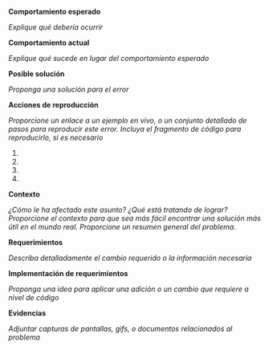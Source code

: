 **Comportamiento esperado**

_Explique qué debería ocurrir_

**Comportamiento actual**

_Explique qué sucede en lugar del comportamiento esperado_

**Posible solución**

_Proponga una solución para el error_

**Acciones de reproducción**

_Proporcione un enlace a un ejemplo en vivo, o un conjunto detallado de pasos para reproducir este error. Incluya el fragmento de código para reproducirlo, si es necesario_

1.
2.
3.
4.

**Contexto**

_¿Cómo le ha afectado este asunto? ¿Qué está tratando de lograr? Proporcione el contexto para que sea más fácil encontrar una solución más útil en el mundo real. Proporcione un resumen general del problema._

**Requerimientos**

_Describa detalladamente el cambio requerido o la información necesaria_

**Implementación de requerimientos**

_Proponga una idea para aplicar una adición o un cambio que requiere a nivel de código_

**Evidencias**

_Adjuntar capturas de pantallas, gifs, o documentos relacionados al problema_
